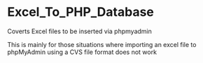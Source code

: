 # Excel_To_PHP_Database
Coverts Excel files to be inserted via phpmyadmin

This is mainly for those situations where importing an excel file to phpMyAdmin using a CVS file format does not work
